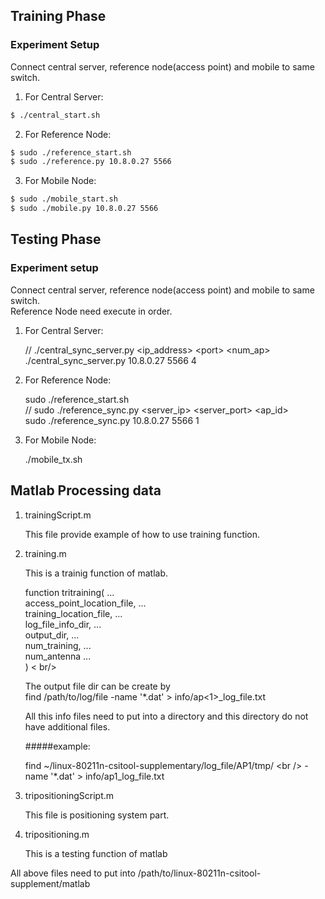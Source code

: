 ## Training Phase

### Experiment Setup

Connect central server, reference node(access point) and mobile to same switch.  

1. For Central Server:

```bash
$ ./central_start.sh
```

2. For Reference Node:
```bash
$ sudo ./reference_start.sh
$ sudo ./reference.py 10.8.0.27 5566
```

3. For Mobile Node: 
```bash
$ sudo ./mobile_start.sh
$ sudo ./mobile.py 10.8.0.27 5566
```

<!--

					      Send Packet
______________________________________________________________ Mobile node(TX)
\					        /     \                    /
 \					       /       \                  /
GETREADY	            READY    SENDOVER         ALLSTOP
   \				     /           \              /
____\___________________/_____________\____________/__________ Central Server
     \			    ////			   \          /
      \		  	   ////				    \        /
   STARTRECV  ACKFORSTART            STOPRECV  ACKFORSTOP 
        \        ////					  \    /
_________\______////_______________________\__/_______________ Reference node(AP)
		  Prepare

-->

## Testing Phase

### Experiment setup 

Connect central server, reference node(access point) and mobile to same switch.  
Reference Node need execute in order. 

1. For Central Server:

	// ./central_sync_server.py &lt;ip_address&gt; &lt;port&gt; &lt;num_ap&gt; <br />
	./central_sync_server.py 10.8.0.27 5566 4
	
2. For Reference Node:
	
	sudo ./reference_start.sh <br />
	// sudo ./reference_sync.py &lt;server_ip&gt; &lt;server_port&gt; &lt;ap_id&gt; <br />
	sudo ./reference_sync.py 10.8.0.27 5566 1 

3. For Mobile Node: 

	./mobile_tx.sh

<!-- 
							  SCP get log file
______________________________________________
\                  ////           /      /
 \                ////           /      /
 SYNC    ACK_FOR_END_COLLECT    / .... /
   \            ////           /      /
____\__________////___________/______/________
  Refer collect CSI

-->

## Matlab Processing data

1. trainingScript.m

	This file provide example of how to use training function.

2. training.m

	This is a trainig function of matlab.

	function tritraining(           ... <br />
		access_point_location_file, ... <br />
		training_location_file,     ... <br />
		log_file_info_dir,          ... <br />
		output_dir,                 ... <br />
		num_training,               ... <br />
		num_antenna                 ... <br />
	) < br/>

	The output file dir can be create by <br />
	find /path/to/log/file -name '*.dat' > info/ap&lt;1&gt;_log_file.txt <br />	
	
	All this info files need to put into a directory and this directory 
	do not have additional files. 
	
	#####example: <br />

	find ~/linux-80211n-csitool-supplementary/log_file/AP1/tmp/ \<br />
	-name '*.dat' > info/ap1_log_file.txt

3. tripositioningScript.m

	This file is positioning system part.

4. tripositioning.m

	This is a testing function of matlab 

All above files need to put into /path/to/linux-80211n-csitool-supplement/matlab


